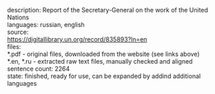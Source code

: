 description: Report of the Secretary-General on the work of the United Nations  
languages: russian, english  
source:  
    https://digitallibrary.un.org/record/835893?ln=en  
files:  
    *.pdf - original files, downloaded from the website (see links above)  
    *.en, *.ru - extracted raw text files, manually checked and aligned  
sentence count: 2264  
state: finished, ready for use, can be expanded by addind additional languages  
